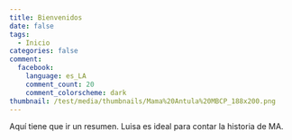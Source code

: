 ```yaml
---
title: Bienvenidos
date: false
tags:
  - Inicio
categories: false
comment:
  facebook:
    language: es_LA
    comment_count: 20
    comment_colorscheme: dark  
thumbnail: /test/media/thumbnails/Mama%20Antula%20MBCP_188x200.png
---
```


Aquí tiene que ir un resumen. Luisa es ideal para contar la historia de MA.
